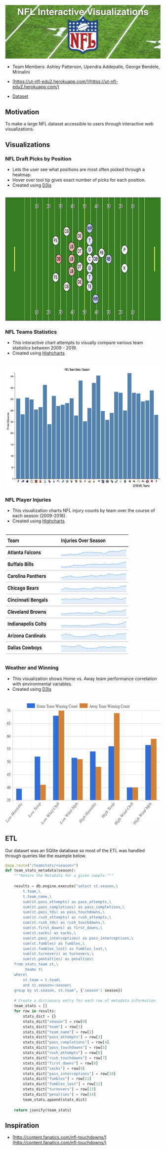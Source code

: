 <img src="images/title.png">
<br>

* Team Members: Ashley Patterson, Upendra Addepalle, George Bendele, Mrinalini 

* [https://ut-nfl-edu2.herokuapp.com/](https://ut-nfl-edu2.herokuapp.com/)

* [Dataset](https://www.reddit.com/r/NFLstatheads/comments/bmrwgp/i_scraped_a_bunch_of_nfl_data_from_2002_through/ "dataset")

## Motivation
To make a large NFL dataset accessible to users through interactive web visualizations. 


## Visualizations

### NFL Draft Picks by Position

* Lets the user see what positions are most often picked through a heatmap. 
* Hover over tool tip gives exact number of picks for each position. 
* Created using [D3js](https://d3js.org)

<br>
<img src="images/nfldraft.png" width="700" height="400">

### NFL Teams Statistics 

* This interactive chart attempts to visually compare various team statistics between 2009 - 2019.
* Created using [Highcharts](https://www.highcharts.com)

<br>
<img src="images/teamstats.png" width="700" height="400">

### NFL Player Injuries

* This visualization charts NFL injury counts by team over the course of each season (2009-2018).
* Created using [Highcharts](https://www.highcharts.com)

<br>
<img src="images/injury.png" width="400" height="400">

### Weather and Winning 

* This visualization shows Home vs. Away team performance correlation with environmental variables.
* Created using [D3js](https://d3js.org)

<br>
<img src="images/weather.png" width="700" height="400">

## ETL 
Our dataset was an SQlite database so most of the ETL was handled through queries like the example below. 

~~~python
@app.route("/teamstats/<season>")
def team_stats_metadata(season):
    """Return the MetaData for a given sample."""

    results = db.engine.execute("select st.season,\
        t.team,\
        t.team_name,\
        sum(st.pass_attempts) as pass_attempts,\
        sum(st.pass_completions) as pass_completions,\
        sum(st.pass_tds) as pass_touchdowns,\
        sum(st.rush_attempts) as rush_attempts,\
        sum(st.rush_tds) as rush_touchdowns,\
        sum(st.first_downs) as first_downs,\
        sum(st.sacks) as sacks,\
        sum(st.pass_interceptions) as pass_interceptions,\
        sum(st.fumbles) as fumbles,\
        sum(st.fumbles_lost) as fumbles_lost,\
        sum(st.turnovers) as turnovers,\
        sum(st.pentalties) as penalties\
    from stats_team st,\
         teams t\
    where\
        st.team = t.team\
        and st.season=:season\
    group by st.season, st.team", {'season': season})

    # Create a dictionary entry for each row of metadata information
    team_stats = []
    for row in results:
        stats_dict = {}
        stats_dict["season"] = row[0]
        stats_dict["team"] = row[1]
        stats_dict["team_name"] = row[2]
        stats_dict["pass_attempts"] = row[3]
        stats_dict["pass_completions"] = row[4]
        stats_dict["pass_touchdowns"] = row[5]
        stats_dict["rush_attempts"] = row[6]
        stats_dict["rush_touchdowns"] = row[7]
        stats_dict["first_downs"] = row[8]
        stats_dict["sacks"] = row[9]
        stats_dict["pass_interceptions"] = row[10]
        stats_dict["fumbles"] = row[11]
        stats_dict["fumbles_lost"] = row[12]
        stats_dict["turnovers"] = row[13]
        stats_dict["penalties"] = row[14]
        team_stats.append(stats_dict)

    return jsonify(team_stats)
~~~

## Inspiration
* [http://content.fanatics.com/nfl-touchdowns/](http://content.fanatics.com/nfl-touchdowns/)

